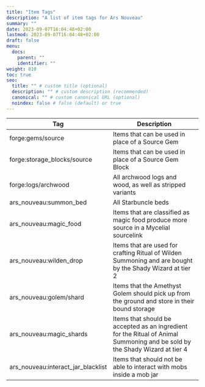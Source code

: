 ```yaml
---
title: "Item Tags"
description: "A list of item tags for Ars Nouveau"
summary: ""
date: 2023-09-07T16:04:48+02:00
lastmod: 2023-09-07T16:04:48+02:00
draft: false
menu:
  docs:
    parent: ""
    identifier: ""
weight: 810
toc: true
seo:
  title: "" # custom title (optional)
  description: "" # custom description (recommended)
  canonical: "" # custom canonical URL (optional)
  noindex: false # false (default) or true
---
```


| Tag                                                                        | Description                                                                                                                 |
|----------------------------------------------------------------------------|-----------------------------------------------------------------------------------------------------------------------------|
| <span class="badge text-bg-dark">forge:gems/source</span>                  | Items that can be used in place of a Source Gem                                                                             |
| <span class="badge text-bg-dark">forge:storage_blocks/source</span>        | Items that can be used in place of a Source Gem Block                                                                       |
| <span class="badge text-bg-dark">forge:logs/archwood</span>                | All archwood logs and wood, as well as stripped variants                                                                    |
| <span class="badge text-bg-dark">ars_nouveau:summon_bed</span>             | All Starbuncle beds                                                                                                         |
| <span class="badge text-bg-dark">ars_nouveau:magic_food</span>             | Items that are classified as magic food produce more source in a Mycelial sourcelink                                        |
| <span class="badge text-bg-dark">ars_nouveau:wilden_drop</span>            | Items that are used for crafting Ritual of Wilden Summoning and are bought by the Shady Wizard at tier 2                    |
| <span class="badge text-bg-dark">ars_nouveau:golem/shard</span>            | Items that the Amethyst Golem should pick up from the ground and store in their bound storage                               |
| <span class="badge text-bg-dark">ars_nouveau:magic_shards</span>           | Items that should be accepted as an ingredient for the Ritual of Animal Summoning and be sold by the Shady Wizard at tier 4 |
| <span class="badge text-bg-dark">ars_nouveau:interact_jar_blacklist</span> | Items that should not be able to interact with mobs inside a mob jar                                                        |
